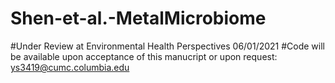 # Shen-et-al.-MetalMicrobiome
#Under Review at Environmental Health Perspectives 06/01/2021
#Code will be available upon acceptance of this manucript or upon request: ys3419@cumc.columbia.edu
